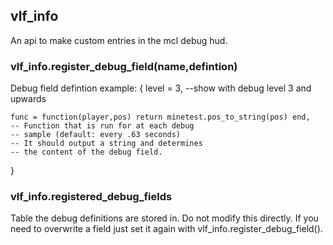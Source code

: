## vlf_info
An api to make custom entries in the mcl debug hud.

### vlf_info.register_debug_field(name,defintion)
Debug field defintion example:
{
	level = 3,
	--show with debug level 3 and upwards

	func = function(player,pos) return minetest.pos_to_string(pos) end,
	-- Function that is run for at each debug
	-- sample (default: every .63 seconds)
	-- It should output a string and determines
	-- the content of the debug field.
}

### vlf_info.registered_debug_fields
Table the debug definitions are stored in. Do not modify this directly. If you need to overwrite a field just set it again with vlf_info.register_debug_field().
